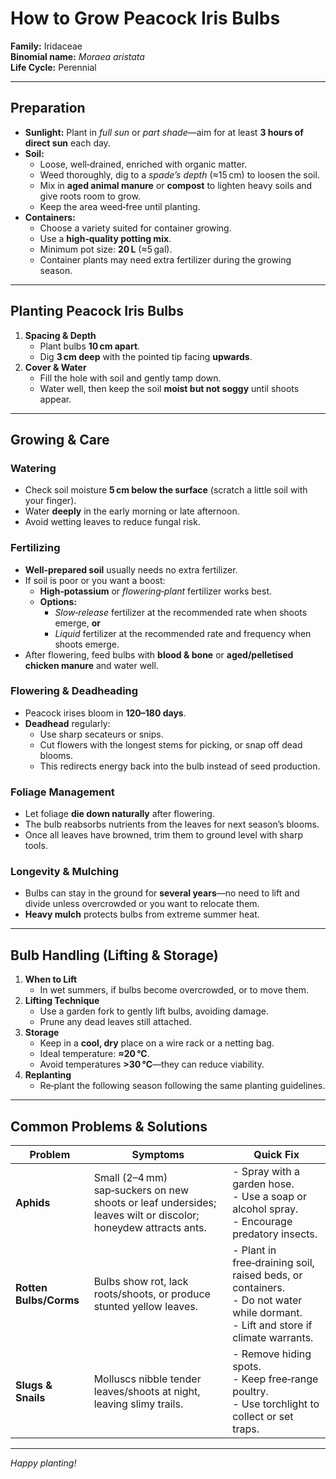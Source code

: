 # How to Grow Peacock Iris Bulbs

**Family:** Iridaceae  
**Binomial name:** _Moraea aristata_  
**Life Cycle:** Perennial  

---

## Preparation

- **Sunlight:** Plant in *full sun* or *part shade*—aim for at least **3 hours of direct sun** each day.  
- **Soil:**  
  - Loose, well‑drained, enriched with organic matter.  
  - Weed thoroughly, dig to a *spade’s depth* (≈15 cm) to loosen the soil.  
  - Mix in **aged animal manure** or **compost** to lighten heavy soils and give roots room to grow.  
  - Keep the area weed‑free until planting.  
- **Containers:**  
  - Choose a variety suited for container growing.  
  - Use a **high‑quality potting mix**.  
  - Minimum pot size: **20 L** (≈5 gal).  
  - Container plants may need extra fertilizer during the growing season.

---

## Planting Peacock Iris Bulbs

1. **Spacing & Depth**  
   - Plant bulbs **10 cm apart**.  
   - Dig **3 cm deep** with the pointed tip facing **upwards**.  
2. **Cover & Water**  
   - Fill the hole with soil and gently tamp down.  
   - Water well, then keep the soil **moist but not soggy** until shoots appear.

---

## Growing & Care

### Watering

- Check soil moisture **5 cm below the surface** (scratch a little soil with your finger).  
- Water **deeply** in the early morning or late afternoon.  
- Avoid wetting leaves to reduce fungal risk.

### Fertilizing

- **Well‑prepared soil** usually needs no extra fertilizer.  
- If soil is poor or you want a boost:  
  - **High‑potassium** or *flowering‑plant* fertilizer works best.  
  - **Options:**  
    - *Slow‑release* fertilizer at the recommended rate when shoots emerge, **or**  
    - *Liquid* fertilizer at the recommended rate and frequency when shoots emerge.  
- After flowering, feed bulbs with **blood & bone** or **aged/pelletised chicken manure** and water well.

### Flowering & Deadheading

- Peacock irises bloom in **120–180 days**.  
- **Deadhead** regularly:  
  - Use sharp secateurs or snips.  
  - Cut flowers with the longest stems for picking, or snap off dead blooms.  
  - This redirects energy back into the bulb instead of seed production.

### Foliage Management

- Let foliage **die down naturally** after flowering.  
- The bulb reabsorbs nutrients from the leaves for next season’s blooms.  
- Once all leaves have browned, trim them to ground level with sharp tools.

### Longevity & Mulching

- Bulbs can stay in the ground for **several years**—no need to lift and divide unless overcrowded or you want to relocate them.  
- **Heavy mulch** protects bulbs from extreme summer heat.

---

## Bulb Handling (Lifting & Storage)

1. **When to Lift**  
   - In wet summers, if bulbs become overcrowded, or to move them.  
2. **Lifting Technique**  
   - Use a garden fork to gently lift bulbs, avoiding damage.  
   - Prune any dead leaves still attached.  
3. **Storage**  
   - Keep in a **cool, dry** place on a wire rack or a netting bag.  
   - Ideal temperature: **≈20 °C**.  
   - Avoid temperatures **>30 °C**—they can reduce viability.  
4. **Replanting**  
   - Re‑plant the following season following the same planting guidelines.

---

## Common Problems & Solutions

| Problem | Symptoms | Quick Fix |
|---------|----------|-----------|
| **Aphids** | Small (2–4 mm) sap‑suckers on new shoots or leaf undersides; leaves wilt or discolor; honeydew attracts ants. | - Spray with a garden hose.<br>- Use a soap or alcohol spray.<br>- Encourage predatory insects. |
| **Rotten Bulbs/Corms** | Bulbs show rot, lack roots/shoots, or produce stunted yellow leaves. | - Plant in free‑draining soil, raised beds, or containers.<br>- Do not water while dormant.<br>- Lift and store if climate warrants. |
| **Slugs & Snails** | Molluscs nibble tender leaves/shoots at night, leaving slimy trails. | - Remove hiding spots.<br>- Keep free‑range poultry.<br>- Use torchlight to collect or set traps. |

---

*Happy planting!*